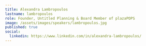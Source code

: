 ```yaml
---
title: Alexandra Lambropoulos
lastname: lambropoulos
role: Founder, Untitled Planning & Board Member of plazaPOPS
image: /assets/images/speakers/lambropoulos.jpg
published: true
social:
  linkedin: https://www.linkedin.com/in/alexandra-lambropoulos/
---
```

